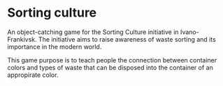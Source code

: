 # Sorting culture

An object-catching game for the Sorting Culture initiative in Ivano-Frankivsk. The initiative aims to raise awareness of waste sorting and its importance in the modern world. 

This game purpose is to teach people the connection between container colors and types of waste that can be disposed into the container of an appropirate color.
